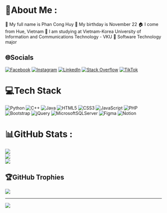 # 💫About Me :
👦 My full name is Phan Cong Huy
🎂 My birthday is November 22
🏠 I come from Hue, Vietnam
🏫 I am studying at Vietnam-Korea University of Information and Communications Technology - VKU
🤩 Software Technology major

## 🌐Socials
[![Facebook](https://img.shields.io/badge/Facebook-%231877F2.svg?logo=Facebook&logoColor=white)](https://facebook.com/https://www.facebook.com/profile.php?id=100025016912027) [![Instagram](https://img.shields.io/badge/Instagram-%23E4405F.svg?logo=Instagram&logoColor=white)](https://instagram.com/https://www.instagram.com/_huyfan_/) [![LinkedIn](https://img.shields.io/badge/LinkedIn-%230077B5.svg?logo=linkedin&logoColor=white)](https://linkedin.com/in/www.linkedin.com/in/phanconghuy) [![Stack Overflow](https://img.shields.io/badge/-Stackoverflow-FE7A16?logo=stack-overflow&logoColor=white)](https://stackoverflow.com/users/26617657) [![TikTok](https://img.shields.io/badge/TikTok-%23000000.svg?logo=TikTok&logoColor=white)](https://tiktok.com/@huyfann_) 

# 💻Tech Stack
![Python](https://img.shields.io/badge/python-3670A0?style=flat&logo=python&logoColor=ffdd54) ![C++](https://img.shields.io/badge/c++-%2300599C.svg?style=flat&logo=c%2B%2B&logoColor=white) ![Java](https://img.shields.io/badge/java-%23ED8B00.svg?style=flat&logo=java&logoColor=white) ![HTML5](https://img.shields.io/badge/html5-%23E34F26.svg?style=flat&logo=html5&logoColor=white) ![CSS3](https://img.shields.io/badge/css3-%231572B6.svg?style=flat&logo=css3&logoColor=white) ![JavaScript](https://img.shields.io/badge/javascript-%23323330.svg?style=flat&logo=javascript&logoColor=%23F7DF1E) ![PHP](https://img.shields.io/badge/php-%23777BB4.svg?style=flat&logo=php&logoColor=white) ![Bootstrap](https://img.shields.io/badge/bootstrap-%23563D7C.svg?style=flat&logo=bootstrap&logoColor=white) ![jQuery](https://img.shields.io/badge/jquery-%230769AD.svg?style=flat&logo=jquery&logoColor=white) ![MicrosoftSQLServer](https://img.shields.io/badge/Microsoft%20SQL%20Sever-CC2927?style=flat&logo=microsoft%20sql%20server&logoColor=white) 	![Figma](https://img.shields.io/badge/figma-%23F24E1E.svg?style=flat&logo=figma&logoColor=white) ![Notion](https://img.shields.io/badge/Notion-%23000000.svg?style=flat&logo=notion&logoColor=white)
# 📊GitHub Stats :
![](https://github-readme-stats.vercel.app/api?username=huyfan123&theme=blue-green&hide_border=false&include_all_commits=true&count_private=true)<br/>
![](https://github-readme-streak-stats.herokuapp.com/?user=huyfan123&theme=blue-green&hide_border=false)<br/>
![](https://github-readme-stats.vercel.app/api/top-langs/?username=huyfan123&theme=blue-green&hide_border=false&include_all_commits=true&count_private=true&layout=compact)

## 🏆GitHub Trophies
![](https://github-trophies.vercel.app/?username=huyfan123&theme=algolia&no-frame=true&no-bg=false&margin-w=4)

---
[![](https://visitcount.itsvg.in/api?id=huyfan123&icon=0&color=0)](https://visitcount.itsvg.in)
